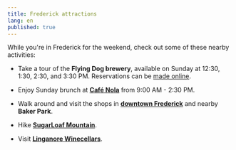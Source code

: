 ```yaml
---
title: Frederick attractions
lang: en
published: true
---
```

While you're in Frederick for the weekend, check out some of these nearby
activities:

  * Take a tour of the **Flying Dog brewery**, available on Sunday at 12:30,
    1:30, 2:30, and 3:30 PM. Reservations can be
    [made online](http://flyingdogbrewery.com/landing-pages/tourreservations/#id=the-craft-beer-tour-of-flying-dog-brewery-frederick).

  * Enjoy Sunday brunch at **[Café Nola](http://www.cafe-nola.com)** from 9:00
    AM - 2:30 PM.

  * Walk around and visit the shops in
    **[downtown Frederick](http://www.downtownfrederick.org)** and nearby
    **Baker Park**.

  * Hike **[SugarLoaf Mountain](http://www.sugarloafmd.com)**.

  * Visit **[Linganore Winecellars](http://www.linganorewines.com)**.
